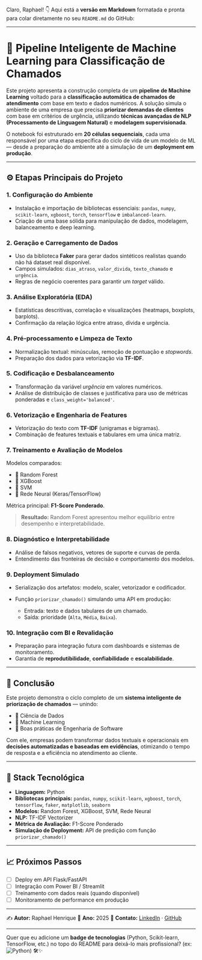 Claro, Raphael! 👇
Aqui está a **versão em Markdown** formatada e pronta para colar diretamente no seu `README.md` do GitHub:

---

# 🧠 Pipeline Inteligente de Machine Learning para Classificação de Chamados

Este projeto apresenta a construção completa de um **pipeline de Machine Learning** voltado para a **classificação automática de chamados de atendimento** com base em texto e dados numéricos.
A solução simula o ambiente de uma empresa que precisa **priorizar demandas de clientes** com base em critérios de urgência, utilizando **técnicas avançadas de NLP (Processamento de Linguagem Natural)** e **modelagem supervisionada**.

O notebook foi estruturado em **20 células sequenciais**, cada uma responsável por uma etapa específica do ciclo de vida de um modelo de ML — desde a preparação do ambiente até a simulação de um **deployment em produção**.

---

## ⚙️ Etapas Principais do Projeto

### 1. Configuração do Ambiente

* Instalação e importação de bibliotecas essenciais: `pandas`, `numpy`, `scikit-learn`, `xgboost`, `torch`, `tensorflow` e `imbalanced-learn`.
* Criação de uma base sólida para manipulação de dados, modelagem, balanceamento e deep learning.

### 2. Geração e Carregamento de Dados

* Uso da biblioteca **Faker** para gerar dados sintéticos realistas quando não há dataset real disponível.
* Campos simulados: `dias_atraso`, `valor_divida`, `texto_chamado` e `urgência`.
* Regras de negócio coerentes para garantir um *target* válido.

### 3. Análise Exploratória (EDA)

* Estatísticas descritivas, correlação e visualizações (heatmaps, boxplots, barplots).
* Confirmação da relação lógica entre atraso, dívida e urgência.

### 4. Pré-processamento e Limpeza de Texto

* Normalização textual: minúsculas, remoção de pontuação e *stopwords*.
* Preparação dos dados para vetorização via **TF-IDF**.

### 5. Codificação e Desbalanceamento

* Transformação da variável *urgência* em valores numéricos.
* Análise de distribuição de classes e justificativa para uso de métricas ponderadas e `class_weight='balanced'`.

### 6. Vetorização e Engenharia de Features

* Vetorização do texto com **TF-IDF** (unigramas e bigramas).
* Combinação de features textuais e tabulares em uma única matriz.

### 7. Treinamento e Avaliação de Modelos

Modelos comparados:

* 🌲 Random Forest
* 🚀 XGBoost
* 🧠 SVM
* 🤖 Rede Neural (Keras/TensorFlow)

Métrica principal: **F1-Score Ponderado**.

> **Resultado:** Random Forest apresentou melhor equilíbrio entre desempenho e interpretabilidade.

### 8. Diagnóstico e Interpretabilidade

* Análise de falsos negativos, vetores de suporte e curvas de perda.
* Entendimento das fronteiras de decisão e comportamento dos modelos.

### 9. Deployment Simulado

* Serialização dos artefatos: modelo, scaler, vetorizador e codificador.
* Função `priorizar_chamado()` simulando uma API em produção:

  * Entrada: texto e dados tabulares de um chamado.
  * Saída: prioridade (`Alta`, `Média`, `Baixa`).

### 10. Integração com BI e Revalidação

* Preparação para integração futura com dashboards e sistemas de monitoramento.
* Garantia de **reprodutibilidade**, **confiabilidade** e **escalabilidade**.

---

## 🚀 Conclusão

Este projeto demonstra o ciclo completo de um **sistema inteligente de priorização de chamados** — unindo:

* 🧪 Ciência de Dados
* 🤖 Machine Learning
* 🧰 Boas práticas de Engenharia de Software

Com ele, empresas podem transformar dados textuais e operacionais em **decisões automatizadas e baseadas em evidências**, otimizando o tempo de resposta e a eficiência no atendimento ao cliente.

---

## 🧾 Stack Tecnológica

* **Linguagem:** Python
* **Bibliotecas principais:** `pandas`, `numpy`, `scikit-learn`, `xgboost`, `torch`, `tensorflow`, `faker`, `matplotlib`, `seaborn`
* **Modelos:** Random Forest, XGBoost, SVM, Rede Neural
* **NLP:** TF-IDF Vectorizer
* **Métrica de Avaliação:** F1-Score Ponderado
* **Simulação de Deployment:** API de predição com função `priorizar_chamado()`

---

## 📈 Próximos Passos

* [ ] Deploy em API Flask/FastAPI
* [ ] Integração com Power BI / Streamlit
* [ ] Treinamento com dados reais (quando disponível)
* [ ] Monitoramento de performance em produção

---

✍️ **Autor:** Raphael Henrique
📅 **Ano:** 2025
📧 **Contato:** [LinkedIn](https://www.linkedin.com) · [GitHub](https://github.com)

---

Quer que eu adicione um **badge de tecnologias** (Python, Scikit-learn, TensorFlow, etc.) no topo do README para deixá-lo mais profissional? (ex: ![Python](https://img.shields.io/badge/Python-3.10-blue)) 🛠️✨
